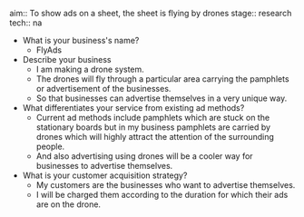 aim:: To show ads on a sheet, the sheet is flying by drones 
stage:: research
tech:: na

- What is your business's name?
	- FlyAds
- Describe your business
	- I am making a drone system.
	- The drones will fly through a particular area carrying the pamphlets or advertisement of the businesses.
	- So that businesses can advertise themselves in a very unique way.
- What differentiates your service from existing ad methods?
	- Current ad methods include pamphlets which are stuck on the stationary boards but in my business pamphlets are carried by drones which will highly attract the attention of the surrounding people.
	- And also advertising using drones will be a cooler way for businesses to advertise themselves.
- What is your customer acquisition strategy?
	- My customers are the businesses who want to advertise themselves.
	- I will be charged them according to the duration for which their ads are on the drone.